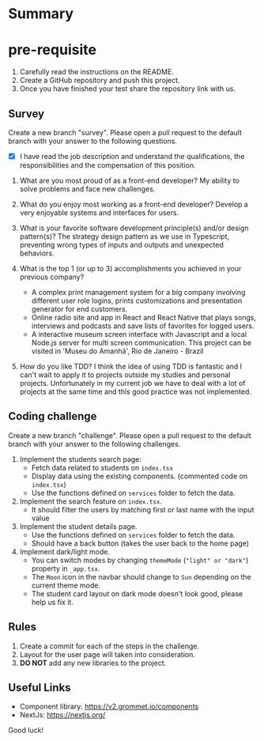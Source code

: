 # Summary

# pre-requisite

1. Carefully read the instructions on the README.
2. Create a GitHub repository and push this project.
3. Once you have finished your test share the repository link with us.

## Survey

Create a new branch "survey".
Please open a pull request to the default branch with your answer to the following questions.

* [X] I have read the job description and understand the qualifications, the responsibilities and the compensation of this position.
1. What are you most proud of as a front-end developer?
    My ability to solve problems and face new challenges.

1. What do you enjoy most working as a front-end developer?
    Develop a very enjoyable systems and interfaces for users.

1. What is your favorite software development principle(s) and/or design pattern(s)?
    The strategy design pattern as we use in Typescript, preventing wrong types of inputs and outputs and unexpected behaviors.

1. What is the top 1 (or up to 3) accomplishments you achieved in your previous company?
    - A complex print management system for a big company involving different user role logins, prints customizations and 
    presentation generator for end customers.
    - Online radio site and app in React and React Native that plays songs, interviews and podcasts and save lists of favorites for logged users.
    - A interactive museum screen interface with Javascript and a local Node.js server for multi screen communication. This project can be visited in 'Museu do Amanhã', Rio de Janeiro - Brazil

1. How do you like TDD?
    I think the idea of ​​using TDD is fantastic and I can't wait to apply it to projects outside my studies and personal projects.
    Unfortunately in my current job we have to deal with a lot of projects at the same time and this good practice was not implemented.
    

## Coding challenge

Create a new branch "challenge". Please open a pull request to the default branch with your answer to the following challenges.
1. Implement the students search page:
    * Fetch data related to students on `index.tsx` 
    * Display data using the existing components. (commented code on `index.tsx`)
    * Use the functions defined on `services` folder to fetch the data.
1. Implement the search feature on `index.tsx`. 
    * It should filter the users by matching first or last name with the input value
1. Implement the student details page.
    * Use the functions defined on `services` folder to fetch the data.
    * Should have a back button (takes the user back to the home page)
1. Implement dark/light mode. 
    * You can switch modes by changing `themeMode` (`"light" or "dark"`) property in `_app.tsx`.
    * The `Moon` icon in the navbar should change to `Sun` depending on the current theme mode.
    * The student card layout on dark mode doesn't look good, please help us fix it.

## Rules 
1. Create a commit for each of the steps in the challenge. 
1. Layout for the user page will taken into consideration. 
1. <b>DO NOT</b> add any new libraries to the project.

## Useful Links
* Component library: https://v2.grommet.io/components
* NextJs: https://nextjs.org/

Good luck!
